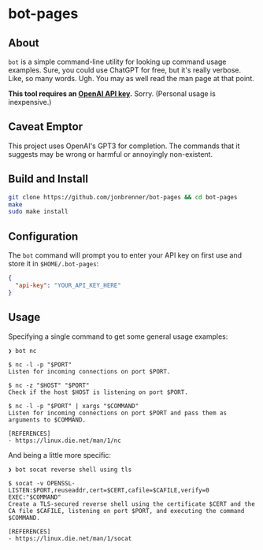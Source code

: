 # bot-pages

## About

`bot` is a simple command-line utility for looking up command usage examples. Sure, you could use ChatGPT for free, but it's really verbose. Like, so many words. Ugh. You may as well read the man page at that point. 

**This tool requires an [OpenAI API key](https://platform.openai.com/account/api-keys).** Sorry. (Personal usage is inexpensive.)

## Caveat Emptor

This project uses OpenAI's GPT3 for completion. The commands that it suggests may be wrong or harmful or annoyingly non-existent.

## Build and Install

```bash
git clone https://github.com/jonbrenner/bot-pages && cd bot-pages
make
sudo make install
```

## Configuration

The `bot` command will prompt you to enter your API key on first use and store it in `$HOME/.bot-pages`:

```json
{
  "api-key": "YOUR_API_KEY_HERE"
}
```

## Usage

Specifying a single command to get some general usage examples:
```
❯ bot nc

$ nc -l -p "$PORT"
Listen for incoming connections on port $PORT.

$ nc -z "$HOST" "$PORT"
Check if the host $HOST is listening on port $PORT.

$ nc -l -p "$PORT" | xargs "$COMMAND"
Listen for incoming connections on port $PORT and pass them as arguments to $COMMAND.

[REFERENCES]
- https://linux.die.net/man/1/nc
```

And being a little more specific:
```
❯ bot socat reverse shell using tls

$ socat -v OPENSSL-LISTEN:$PORT,reuseaddr,cert=$CERT,cafile=$CAFILE,verify=0 EXEC:"$COMMAND"
Create a TLS-secured reverse shell using the certificate $CERT and the CA file $CAFILE, listening on port $PORT, and executing the command $COMMAND.

[REFERENCES]
- https://linux.die.net/man/1/socat
```
